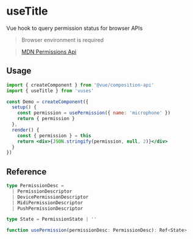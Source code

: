 # useTitle

Vue hook to query permission status for browser APIs

> Browser environment is required

> [MDN Permissions Api](https://developer.mozilla.org/zh-CN/docs/Web/API/Permissions)

## Usage

```jsx
import { createComponent } from '@vue/composition-api'
import { useTitle } from 'vuses'

const Demo = createComponent({
  setup() {
    const permission = usePermission({ name: 'microphone' })
    return { permission }
  },
  render() {
    const { permission } = this
    return <div>{JSON.stringify(permission, null, 2)}</div>
  }
})
```

## Reference

```typescript {10-11}
type PermissionDesc =
  | PermissionDescriptor
  | DevicePermissionDescriptor
  | MidiPermissionDescriptor
  | PushPermissionDescriptor

type State = PermissionState | ''

function usePermission(permissionDesc: PermissionDesc): Ref<State>
```
